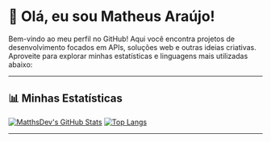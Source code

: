 

# 👋 Olá, eu sou Matheus Araújo!

Bem-vindo ao meu perfil no GitHub! Aqui você encontra projetos de desenvolvimento focados em APIs, soluções web e outras ideias criativas. Aproveite para explorar minhas estatísticas e linguagens mais utilizadas abaixo:

---

## 📊 Minhas Estatísticas  

 [![MatthsDev's GitHub Stats](https://github-readme-stats.vercel.app/api?username=MatthsDev&count_private=true&show_icons=true&theme=dark)](https://github.com/MatthsDev/github-readme-stats) [![Top Langs](https://github-readme-stats.vercel.app/api/top-langs/?username=MatthsDev&layout=compact&count_private=true&theme=dark)](https://github.com/anuraghazra/github-readme-stats) 

---

